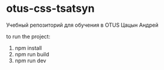 # otus-css-tsatsyn
Учебный репозиторий для обучения в OTUS
Цацын Андрей

to run the project:

1. npm install
2. npm run build
3. npm run dev